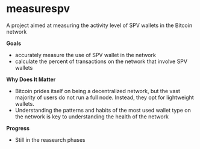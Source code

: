 # measurespv
A project aimed at measuring the activity level of SPV wallets in the Bitcoin network

__Goals__
* accurately measure the use of SPV wallet in the network
* calculate the percent of transactions on the network that involve SPV wallets

__Why Does It Matter__
* Bitcoin prides itself on being a decentralized network, but the vast majority of users do not run a full node. Instead, they opt for lightweight wallets.
* Understanding the patterns and habits of the most used wallet type on the network is key to understanding the health of the network

__Progress__
* Still in the reasearch phases
